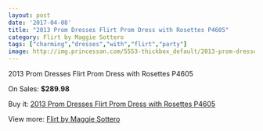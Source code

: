 ```yaml
---
layout: post
date: '2017-04-08'
title: "2013 Prom Dresses Flirt Prom Dress with Rosettes P4605"
category: Flirt by Maggie Sottero
tags: ["charming","dresses","with","flirt","party"]
image: http://img.princessan.com/5553-thickbox_default/2013-prom-dresses-flirt-prom-dress-with-rosettes-p4605.jpg
---
```

2013 Prom Dresses Flirt Prom Dress with Rosettes P4605

On Sales: **$289.98**
<a href="https://www.princessan.com/en/flirt-by-maggie-sottero/2536-2013-prom-dresses-flirt-prom-dress-with-rosettes-p4605.html"><amp-img layout="responsive" width="600" height="600" src="//img.princessan.com/5553-thickbox_default/2013-prom-dresses-flirt-prom-dress-with-rosettes-p4605.jpg" alt="2013 Prom Dresses Flirt Prom Dress with Rosettes P4605 0" /></a>
<a href="https://www.princessan.com/en/flirt-by-maggie-sottero/2536-2013-prom-dresses-flirt-prom-dress-with-rosettes-p4605.html"><amp-img layout="responsive" width="600" height="600" src="//img.princessan.com/5555-thickbox_default/2013-prom-dresses-flirt-prom-dress-with-rosettes-p4605.jpg" alt="2013 Prom Dresses Flirt Prom Dress with Rosettes P4605 1" /></a>
<a href="https://www.princessan.com/en/flirt-by-maggie-sottero/2536-2013-prom-dresses-flirt-prom-dress-with-rosettes-p4605.html"><amp-img layout="responsive" width="600" height="600" src="//img.princessan.com/5554-thickbox_default/2013-prom-dresses-flirt-prom-dress-with-rosettes-p4605.jpg" alt="2013 Prom Dresses Flirt Prom Dress with Rosettes P4605 2" /></a>

Buy it: [2013 Prom Dresses Flirt Prom Dress with Rosettes P4605](https://www.princessan.com/en/flirt-by-maggie-sottero/2536-2013-prom-dresses-flirt-prom-dress-with-rosettes-p4605.html "2013 Prom Dresses Flirt Prom Dress with Rosettes P4605")

View more: [Flirt by Maggie Sottero](https://www.princessan.com/en/20-flirt-by-maggie-sottero "Flirt by Maggie Sottero")